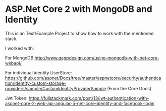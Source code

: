 # ASP.Net Core 2 with MongoDB and Identity
This is an Text/Example Project to show how to work with the mentioned stack.

I worked with:

For MongoDB
http://www.qappdesign.com/using-mongodb-with-net-core-webapi/

For individual identity UserStore:
https://github.com/aspnet/Docs/tree/master/aspnetcore/security/authentication/identity-custom-storage-providers/sample/CustomIdentityProviderSample (From the Core Docs)

Jwt Token:
https://fullstackmark.com/post/13/jwt-authentication-with-aspnet-core-2-web-api-angular-5-net-core-identity-and-facebook-login


